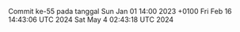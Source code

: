 Commit ke-55 pada tanggal Sun Jan 01 14:00 2023 +0100
Fri Feb 16 14:43:06 UTC 2024
Sat May  4 02:43:18 UTC 2024
